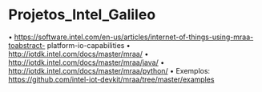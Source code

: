 # Projetos_Intel_Galileo

• https://software.intel.com/en-us/articles/internet-of-things-using-mraa-toabstract-
platform-io-capabilities
• http://iotdk.intel.com/docs/master/mraa/
• http://iotdk.intel.com/docs/master/mraa/java/
• http://iotdk.intel.com/docs/master/mraa/python/
• Exemplos:
https://github.com/intel-iot-devkit/mraa/tree/master/examples
